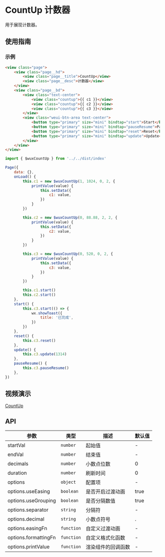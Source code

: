 # CountUp 计数器

用于展现计数器。

## 使用指南

### 示例

```html
<view class="page">
    <view class="page__hd">
        <view class="page__title">CountUp</view>
        <view class="page__desc">计数器</view>
    </view>
    <view class="page__bd">
        <view class="text-center">
            <view class="countup">{{ c1 }}</view>
            <view class="countup">{{ c2 }}</view>
            <view class="countup">{{ c3 }}</view>
        </view>
        <view class="weui-btn-area text-center">
            <button type="primary" size="mini" bindtap="start">Start</button>
            <button type="primary" size="mini" bindtap="pauseResume">Pause/Resume</button>
            <button type="primary" size="mini" bindtap="reset">Reset</button>
            <button type="primary" size="mini" bindtap="update">Update</button>
        </view>
    </view>
</view>
```

```js
import { $wuxCountUp } from '../../dist/index'

Page({
    data: {},
    onLoad() {
        this.c1 = new $wuxCountUp(1, 1024, 0, 2, {
            printValue(value) {
                this.setData({
                    c1: value,
                })
            }
        })

        this.c2 = new $wuxCountUp(0, 88.88, 2, 2, {
            printValue(value) {
                this.setData({
                    c2: value,
                })
            }
        })

        this.c3 = new $wuxCountUp(0, 520, 0, 2, {
            printValue(value) {
                this.setData({
                    c3: value,
                })
            }
        })

        this.c1.start()
        this.c2.start()
    },
    start() {
        this.c3.start(() => {
            wx.showToast({
                title: '已完成',
            })
        })
    },
    reset() {
        this.c3.reset()
    },
    update() {
        this.c3.update(1314)
    },
    pauseResume() {
        this.c3.pauseResume()
    },
})
```

## 视频演示

[CountUp](./_media/countup.mp4 ':include :type=iframe width=375px height=667px')

## API

| 参数 | 类型 | 描述 | 默认值 |
| --- | --- | --- | --- |
| startVal | `number` | 起始值 | - |
| endVal | `number` | 结束值 | - |
| decimals | `number` | 小数点位数 | 0 |
| duration | `number` | 刷新时间 | 0 |
| options | `object` | 配置项 | - |
| options.useEasing | `boolean` | 是否开启过渡动画 | true |
| options.useGrouping | `boolean` | 是否分隔数值 | true |
| options.separator | `string` | 分隔符 | - |
| options.decimal | `string` | 小数点符号 | . |
| options.easingFn | `function` | 自定义过渡动画 | - |
| options.formattingFn | `function` | 自定义格式化函数 | - |
| options.printValue | `function` | 渲染组件的回调函数 | - |